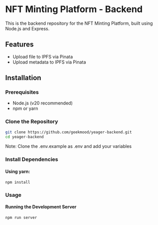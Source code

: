 # NFT Minting Platform - Backend

This is the backend repository for the NFT Minting Platform, built using Node.js and Express.

## Features

- Upload file to IPFS via Pinata
- Upload metadata to IPFS via Pinata

## Installation

### Prerequisites

- Node.js (v20 recommended)
- npm or yarn

### Clone the Repository

```bash
git clone https://github.com/geekmood/yeager-backend.git
cd yeager-backend
```
Note: Clone the .env.example as .env and add your variables

### Install Dependencies
#### Using yarn:
```
npm install
```

### Usage
#### Running the Development Server

```
npm run server
```
